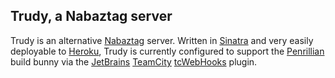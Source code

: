 ## Trudy, a Nabaztag server

Trudy is an alternative [Nabaztag](http://en.wikipedia.org/wiki/Nabaztag) server. Written in [Sinatra](http://www.sinatrarb.com/) and very easily deployable to [Heroku](http://heroku.com/), Trudy is currently configured to support the [Penrillian](http://www.penrillian.com/) build bunny via the [JetBrains](http://www.jetbrains.com/) [TeamCity](http://www.jetbrains.com/teamcity/) [tcWebHooks](http://netwolfuk.wordpress.com/category/teamcity/tcplugins/tcwebhooks/) plugin.

<script 
src='http://gitlive.com/githublive.min.js'></script><script 
type='text/javascript'>var GithubPush = {num_old:5,nodes:['quimarche/trudy']}</script>
<div id='commits'/>
